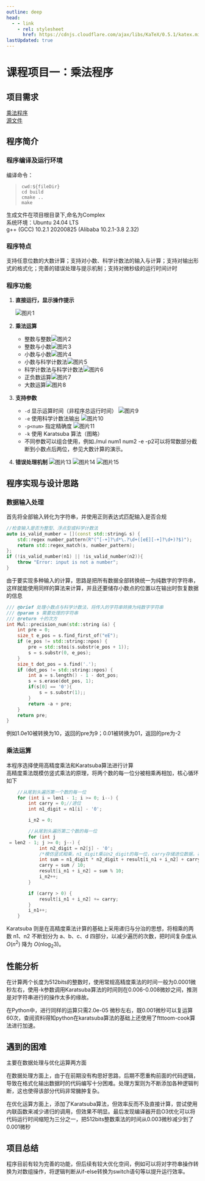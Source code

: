 ```yaml
---
outline: deep
head:
  - - link
    - rel: stylesheet
      href: https://cdnjs.cloudflare.com/ajax/libs/KaTeX/0.5.1/katex.min.css
lastUpdated: true
---
```

# 课程项目一：乘法程序
## 项目需求
[乘法程序](http://8.138.169.33:5212/s/mzI3)     
[源文件](https://github.com/klizz111/CPP_Lecture_Project/tree/main/Project1)

## 程序简介

### 程序编译及运行环境

编译命令：  
>     cwd:${fileDir}  
>     cd build  
>     cmake ..  
>     make  
生成文件在项目根目录下,命名为Complex  
系统环境：Ubuntu 24.04 LTS  
g++ (GCC) 10.2.1 20200825 (Alibaba 10.2.1-3.8 2.32)

### 程序特点

支持任意位数的大数计算；支持对小数、科学计数法的输入与计算；支持对输出形式的格式化；完善的错误处理与提示机制；支持对微秒级的运行时间计时

### 程序功能

1. **直接运行，显示操作提示**

    ![图片1](/img/cpp/图片1.png)

2. **乘法运算**

    - 整数与整数![图片2](/img/cpp/图片2.png)
    - 整数与小数![图片3](/img/cpp/图片3.png)
    - 小数与小数![图片4](/img/cpp/图片4.png)
    - 小数与科学计数法![图片5](/img/cpp/图片5.png)
    - 科学计数法与科学计数法![图片6](/img/cpp/图片6.png) 
    - 正负数运算![图片7](/img/cpp/图片7.png)
    - 大数运算![图片8](/img/cpp/图片8.png)

3. **支持参数**

    - `-d` 显示运算时间（非程序总运行时间） ![图片9](/img/cpp/图片9.png)
    - `-e` 使用科学计数法输出 ![图片10](/img/cpp/图片10.png)
    - `-p<num>` 指定精确度 ![图片11](/img/cpp/图片11.png)
    - `-k` 使用 Karatsuba 算法（图略）
    - 不同参数可以组合使用，例如./mul num1 num2 -e -p2可以将常数部分截断到小数点后两位，参见大数计算的演示。

4. **错误处理机制**
![图片13](/img/cpp/图片13.png)
![图片14](/img/cpp/图片14.png)
![图片15](/img/cpp/图片15.png)
    
## 程序实现与设计思路

### 数据输入处理

首先将全部输入转化为字符串，并使用正则表达式匹配输入是否合规

```cpp
//检查输入是否为整型、浮点型或科学计数法
auto is_valid_number = [](const std::string& s) {
    std::regex number_pattern(R"(^[-+]?\d*\.?\d+([eE][-+]?\d+)?$)");
    return std::regex_match(s, number_pattern);
};
if (!is_valid_number(n1) || !is_valid_number(n2)){
    throw "Error: input is not a number";
}
```

由于要实现多种输入的计算，思路是把所有数据全部转换统一为纯数字的字符串，这样就能使用同样的算法来计算，并且还要储存小数点的位置以在输出时恢复数据的信息

```cpp
/// @brief 处理小数点与科学计数法，将传入的字符串转换为纯数字字符串
/// @param s 需要处理的字符串
/// @return 十的次方
int Mul::precision_num(std::string &s) {
    int pre = 0;
    size_t e_pos = s.find_first_of("eE");
    if (e_pos != std::string::npos) {
        pre = std::stoi(s.substr(e_pos + 1));
        s = s.substr(0, e_pos);
    }
    size_t dot_pos = s.find('.');
    if (dot_pos != std::string::npos) {
        int a = s.length() - 1 - dot_pos;
        s = s.erase(dot_pos, 1);
        if(s[0] == '0'){
            s = s.substr(1);;
        }
        return -a + pre;
    }
    return pre;
}
```

例如1.0e10被转换为10，返回的pre为9；0.01被转换为01，返回的pre为-2

### 乘法运算

本程序选择使用高精度乘法和Karatsuba算法进行计算  
高精度乘法既模仿竖式乘法的原理，将两个数的每一位分被相乘再相加，核心循环如下

```cpp
    //从尾到头遍历第一个数的每一位
    for (int i = len1 - 1; i >= 0; i--) {
        int carry = 0;//进位
        int n1_digit = n1[i] - '0';

        i_n2 = 0;

        //从尾到头遍历第二个数的每一位
        for (int j
 = len2 - 1; j >= 0; j--) {
            int n2_digit = n2[j] - '0';
            /*模仿竖式相乘，n1_digit乘以n2_digit的每一位，carry存储进位数据，在下一轮循环中加入*/
            int sum = n1_digit * n2_digit + result[i_n1 + i_n2] + carry;
            carry = sum / 10;
            result[i_n1 + i_n2] = sum % 10;
            i_n2++;
        }

        if (carry > 0) {
            result[i_n1 + i_n2] += carry;
        }
        i_n1++;
    }
```

Karatsuba 则是在高精度乘法计算的基础上采用递归与分治的思想，将相乘的两数 n1、n2 不断划分为 a、b、c、d 四部分，以减少遍历的次数，把时间复杂度从 $O(n^2)$ 降为 $O(n {\log_2 3})$。

## 性能分析

在计算两个长度为512bits的整数时，使用常规高精度乘法的时间一般为0.0001微秒左右，使用-k参数调用Karatsuba算法的时间则在0.006-0.008微妙之间，推测是对字符串进行的操作太多的缘故。

在Python中，进行同样的运算只需2.0e-05 微秒左右，既0.001微秒可以复运算60次，查阅资料得知python在karatsuba算法的基础上还使用了ftttoom-cook算法进行加速。

## 遇到的困难

主要在数据处理与优化运算两方面

在数据处理方面上，由于在前期没有构思好思路，后期不愿重构前面的代码逻辑，导致在格式化输出数据时的代码编写十分困难。处理方案则为不断添加各种逻辑判断，这也使得该部分代码非常臃肿复杂。

在优化运算方面上，添加了Karatsuba算法，但效率反而不及直接计算，尝试使用内联函数来减少递归的调用，但效果不明显。最后发现编译器开启O3优化可以将代码运行时间缩短为三分之一，把512bits整数乘法的时间从0.003微秒减少到了0.001微秒

## 项目总结

程序目前有较为完善的功能，但后续有较大优化空间，例如可以将对字符串操作转换为对数组操作，将逻辑判断从if-else转换为switch语句等以提升运行效率。


